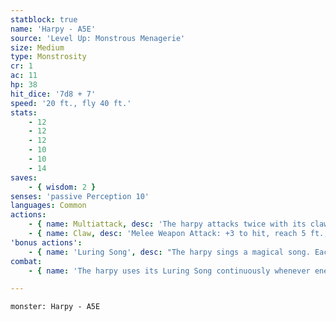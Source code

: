 ```yaml
---
statblock: true
name: 'Harpy - A5E'
source: 'Level Up: Monstrous Menagerie'
size: Medium
type: Monstrosity
cr: 1
ac: 11
hp: 38
hit_dice: '7d8 + 7'
speed: '20 ft., fly 40 ft.'
stats:
    - 12
    - 12
    - 12
    - 10
    - 10
    - 14
saves:
    - { wisdom: 2 }
senses: 'passive Perception 10'
languages: Common
actions:
    - { name: Multiattack, desc: 'The harpy attacks twice with its claw.' }
    - { name: Claw, desc: 'Melee Weapon Attack: +3 to hit, reach 5 ft., one target. Hit: 4 (1d6 + 1) slashing damage.' }
'bonus actions':
    - { name: 'Luring Song', desc: "The harpy sings a magical song. Each humanoid and giant within 300 feet that can hear it makes a DC 12 Wisdom saving throw. On a failure, a creature becomes charmed until the harpy fails to use its bonus action to continue the song. While charmed by the harpy, a creature is incapacitated and ignores other harpy songs. On each of its turns, the creature moves towards the harpy by the most direct route, not avoiding opportunity attacks or hazards. The creature repeats its saving throw whenever it is damaged and before it enters damaging terrain such as lava. If a saving throw is successful or the effect ends on it, it is immune to any harpy's song for the next 24 hours." }
combat:
    - { name: 'The harpy uses its Luring Song continuously whenever enemies are within 300 feet', desc: 'It prefers to attack creatures charmed by it and tries to evade creatures that attack it in melee. It flees if it is bloodied while no creatures are charmed by it.' }

---
```

```statblock
monster: Harpy - A5E
```
